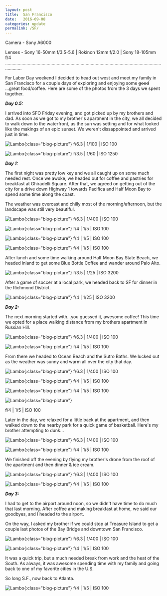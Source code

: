 ```yaml
---
layout: post
title:  San Francisco
date:   2016-09-08
categories: update
permalink: /SF/
---
```


Camera - Sony A6000

Lenses - Sony 16-50mm f/3.5-5.6 | Rokinon 12mm f/2.0 | Sony 18-105mm f/4
.........................................................................................................................................

For Labor Day weekend I decided to head out west and meet my family in San Francisco for a couple days of exploring and enjoying some ~~good~~ ...great food/coffee. Here are some of the photos from the 3 days we spent together.

**_Day 0.5:_**

I arrived into SFO Friday evening, and got picked up by my brothers and dad. As soon as we got to my brother's apartment in the city, we all decided to walk down to the waterfront, as the sun was setting and for what looked like the makings of an epic sunset. We weren't dissappointed and arrived just in time. 

![Lambo](https://c1.staticflickr.com/9/8163/29540428375_9e017bedfa_b.jpg){:class="blog-picture"}
f/6.3 | 1/100 | ISO 100


![Lambo](https://c1.staticflickr.com/9/8559/29540424195_1ae329ec62_b.jpg){:class="blog-picture"}
f/3.5 | 1/60 | ISO 1250

**_Day 1:_**

The first night was pretty low key and we all caught up on some much needed rest. Once we awoke, we headed out for coffee and pastries for breakfast at Ghiradelli Square. After that, we agreed on getting out of the city for a drive down Highway 1 towards Pacifica and Half Moon Bay to spend some time along the coast.

The weather was overcast and chilly most of the morning/afternoon, but the landscape was still very beautiful.

![Lambo](https://c1.staticflickr.com/9/8427/29540432285_0465465c25_b.jpg){:class="blog-picture"}
f/6.3 | 1/400 | ISO 100

![Lambo](https://c1.staticflickr.com/9/8012/29431234912_ed8a219382_c.jpg){:class="blog-picture"}
f/4 | 1/5 | ISO 100

![Lambo](https://c1.staticflickr.com/9/8362/29540448005_f9aef9d0cb_b.jpg){:class="blog-picture"}
f/4 | 1/5 | ISO 100

![Lambo](https://c1.staticflickr.com/9/8844/29431241372_986ecb36cd_c.jpg){:class="blog-picture"}
f/4 | 1/5 | ISO 100

After lunch and some time walking around Half Moon Bay State Beach, we headed inland to get some Blue Bottle Coffee and wander around Palo Alto.

![Lambo](https://c2.staticflickr.com/8/7714/29459926361_cf372b9f3c_b.jpg){:class="blog-picture"}
f/3.5 | 1/25 | ISO 3200

After a game of soccer at a local park, we headed back to SF for dinner in the Richmond District.

![Lambo](https://c1.staticflickr.com/9/8105/29459931301_3d7faa0e05_b.jpg){:class="blog-picture"}
f/4 | 1/25 | ISO 3200

**_Day 2:_**

The next morning started with...you guessed it, awesome coffee! This time we opted for a place walking distance from my brothers apartment in Russian Hill.

![Lambo](https://c1.staticflickr.com/9/8322/29459942161_8245799e26_b.jpg){:class="blog-picture"}
f/6.3 | 1/400 | ISO 100

![Lambo](https://c1.staticflickr.com/9/8051/29459938951_fb58254731_b.jpg){:class="blog-picture"}
f/4 | 1/5 | ISO 100

From there we headed to Ocean Beach and the Sutro Baths. We lucked out as the weather was sunny and warm all over the city that day.

![Lambo](https://c1.staticflickr.com/9/8098/29459945961_c7352f1192_b.jpg){:class="blog-picture"}
f/6.3 | 1/400 | ISO 100

![Lambo](https://c1.staticflickr.com/9/8065/29506285666_e5baafa019_b.jpg){:class="blog-picture"}
f/4 | 1/5 | ISO 100

![Lambo](https://c1.staticflickr.com/9/8331/29459961791_afece3ab9a_b.jpg){:class="blog-picture"}
f/4 | 1/5 | ISO 100

![Lambo](https://c1.staticflickr.com/9/8835/28917960663_aae2249a80_c.jpg){:class="blog-picture"}

f/4 | 1/5 | ISO 100

Later in the day, we relaxed for a little back at the apartment, and then walked down to the nearby park for a quick game of basketball. Here's my brother attempting to dunk...

![Lambo](https://c1.staticflickr.com/9/8034/28918001143_1784b9d688_b.jpg){:class="blog-picture"}
f/6.3 | 1/400 | ISO 100

![Lambo](https://c1.staticflickr.com/9/8020/28917992533_5a993919b1_c.jpg){:class="blog-picture"}
f/4 | 1/5 | ISO 100

We finished off the evening by flying my brother's drone from the roof of the apartment and then dinner & ice cream.

![Lambo](https://c1.staticflickr.com/9/8280/29250836490_0bae3131a1_c.jpg){:class="blog-picture"}
f/6.3 | 1/400 | ISO 100

![Lambo](https://c1.staticflickr.com/9/8208/28918003833_e4a4edd666_b.jpg){:class="blog-picture"}
f/4 | 1/5 | ISO 100

**_Day 3:_**

I had to get to the airport around noon, so we didn't have time to do much that last morning. After coffee and making breakfast at home, we said our goodbyes, and I headed to the airport.

On the way, I asked my brother if we could stop at Treasure Island to get a couple last photos of the Bay Bridge and downtown San Francisco.

![Lambo](https://c1.staticflickr.com/9/8669/29431335362_1ce0f5c6ca_b.jpg){:class="blog-picture"}
f/6.3 | 1/400 | ISO 100

![Lambo](https://c1.staticflickr.com/9/8424/28915572914_dff9d5808d_c.jpg){:class="blog-picture"}
f/4 | 1/5 | ISO 100

It was a quick trip, but a much needed break from work and the heat of the South. As always, it was awesome spending time with my family and going back to one of my favorite cities in the U.S.

So long S.F., now back to Atlanta.

![Lambo](https://c1.staticflickr.com/9/8166/29250882180_e27394d846_b.jpg){:class="blog-picture"}
f/4 | 1/5 | ISO 100
